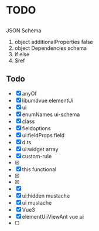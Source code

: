 # TODO

##
JSON Schema
1. object additionalProperties false
1. object Dependencies schema
1. if else
1. $ref

## Todo
- [x] anyOf
- [x] libumdvue elementUi
- [x] ui
- [x] enumNames  ui-schema
- [x] class
- [x]  fieldoptions
- [x]  ui:fieldProps field
- [x]  d.ts
- [x] ui:widget array
- [x] custom-rule
- [x]
- [x]  this functional
- [x]
- [x]
- [x]  [](https://json-schema.org/understanding-json-schema/reference/object.html#property-dependencies)
- [x]  ui:hidden  mustache
- [x]  ui mustache
- [x] Vue3
- [x] elementUiiViewAnt vue ui
- [ ]
